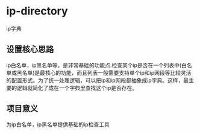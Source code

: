 # ip-directory
ip字典

## 设置核心思路
ip白名单，ip黑名单等，是非常基础的功能点.检查某个ip是否在一个列表中(白名单或黑名单)是最核心的功能，而且列表一般需要支持单个ip和ip网段等比较灵活的配置形式。为了统一处理逻辑，可以把ip和ip网段都抽象成ip字典。这样，最主要的逻辑就简化了成在一个字典里查找这个ip是否存在。

## 项目意义
为ip白名单，ip黑名单提供基础的ip检查工具
